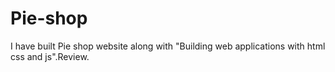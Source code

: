 # Pie-shop
I have built Pie shop website along with  "Building web applications with html css and js".Review.

